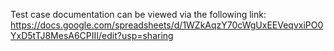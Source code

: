 Test case documentation can be viewed via the following link: https://docs.google.com/spreadsheets/d/1WZkAqzY70cWgUxEEVeqvxiPO0YxD5tTJ8MesA6CPIII/edit?usp=sharing
